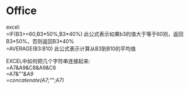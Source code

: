 # Office
excel:  
=IF(B3>=60,B3\*50%,B3\*40%)  此公式表示如果b3的值大于等于60则，返回B3\*50%，否则返回B3\*40%   
=AVERAGE(B3:B10)   此公式表示计算从B3到B10的平均值  

EXCEL中如何把几个字符串连接起来:  
=A7&A9&C8&A9&C6  
=A7&"_"&A9  
=concatenate(A7;"_";A7)  
